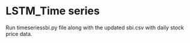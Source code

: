 # LSTM_Time series
Run timeseriessbi.py file along with the updated sbi.csv with daily stock price data. 
